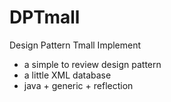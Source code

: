 # DPTmall
Design Pattern Tmall Implement

- a simple to review design pattern 
- a little XML database
- java + generic + reflection

